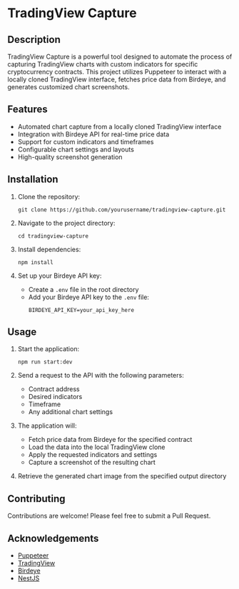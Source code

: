 # TradingView Capture

## Description

TradingView Capture is a powerful tool designed to automate the process of capturing TradingView charts with custom indicators for specific cryptocurrency contracts. This project utilizes Puppeteer to interact with a locally cloned TradingView interface, fetches price data from Birdeye, and generates customized chart screenshots.

## Features

- Automated chart capture from a locally cloned TradingView interface
- Integration with Birdeye API for real-time price data
- Support for custom indicators and timeframes
- Configurable chart settings and layouts
- High-quality screenshot generation

## Installation

1. Clone the repository:
   ```
   git clone https://github.com/yourusername/tradingview-capture.git
   ```

2. Navigate to the project directory:
   ```
   cd tradingview-capture
   ```

3. Install dependencies:
   ```
   npm install
   ```

4. Set up your Birdeye API key:
   - Create a `.env` file in the root directory
   - Add your Birdeye API key to the `.env` file:
     ```
     BIRDEYE_API_KEY=your_api_key_here
     ```

## Usage

1. Start the application:
   ```
   npm run start:dev
   ```

2. Send a request to the API with the following parameters:
   - Contract address
   - Desired indicators
   - Timeframe
   - Any additional chart settings

3. The application will:
   - Fetch price data from Birdeye for the specified contract
   - Load the data into the local TradingView clone
   - Apply the requested indicators and settings
   - Capture a screenshot of the resulting chart

4. Retrieve the generated chart image from the specified output directory

## Contributing

Contributions are welcome! Please feel free to submit a Pull Request.

## Acknowledgements

- [Puppeteer](https://pptr.dev/)
- [TradingView](https://www.tradingview.com/)
- [Birdeye](https://birdeye.so/)
- [NestJS](https://nestjs.com/)


